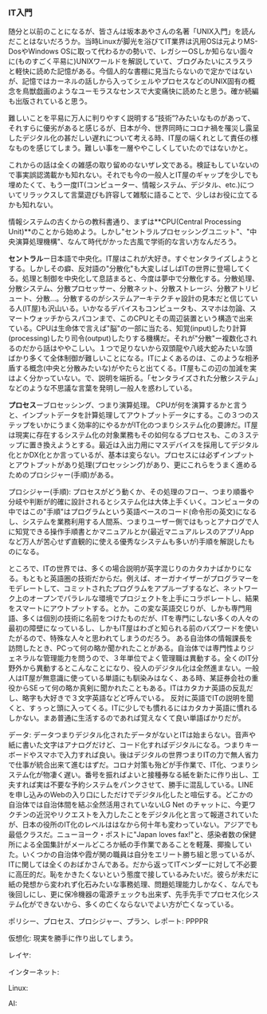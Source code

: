### IT入門

随分と以前のことになるが、皆さんは坂本あやさんの名著「UNIX入門」を読んだことはないだろうか。当時Linuxが脚光を浴びてIT業界は汎用OSは元よりMS-DosやWindows OSに取って代わるかの勢いで、レガシーOSしか知らない面々に(ものすごく平易に)UNIXワールドを解説していて、ブログみたいにスラスラと軽快に読めた記憶がある。今個人的な書棚に見当たらないので定かではないが、記憶ではカーネルの話しから入ってシェルやプロセスなどのUNIX固有の概念を鳥獣戯画のようなユーモラスなセンスで大変痛快に読めたと思う。確か続編も出版されていると思う。

難しいことを平易に万人に判りやすく説明する”技術”?みたいなものがあって、それすらに優劣があると感じるが、日本が今、世界同時にコロナ禍を罹災し露呈したデジタル化の甚だしい遅れについて考える時、IT屋の端くれとして責任の様なものを感じてしまう。難しい事を一層ややこしくしていたのではないかと。

これからの話は全くの雑感の取り留めのないザレ文である。検証もしていないので事実誤認満載かも知れない。それでも今の一般人とIT屋のギャップを少しでも埋めたくて、もう一度IT(コンピューター、情報システム、デジタル、etc.)についてリラックスして言葉遊びも許容して雑駁に語ることで、少しはお役に立てるかも知れない。

情報システムの古くからの教科書通り、まずは**CPU(Central Processing Unit)**のことから始めよう。しかし"セントラルプロセッシングユニット"、"中央演算処理機構"、なんて時代がかった古風で学術的な言い方なんだろう。

**セントラル**ー日本語で中央化。IT屋はこれが大好き。すぐセンタライズしようとする。しかしその癖、反対語の"分散化"も大変しばしばITの世界に登場してくる。処理と制御を中央化して息詰まると、今度は夢中で分散化する。分散処理、分散システム、分散プロセッサー、分散ネット、分散ストレージ、分散アトリビュート、分散…。分散するのがシステムアーキテクチャ設計の見本だと信じている人(IT屋)も沢山いる。いかなるデバイスもコンピュータも、スマホは勿論、スマートウォッチからスパコンまで、このCPUとその周辺装置という構造で出来ている。CPUは生命体で言えば"脳"の一部に当たる、知覚(input)したり計算(processing)したり司令(output)したりする機構だ。それが"分散"ー複数化されるのだから話はややこしい。１つで足りないから双頭龍や八岐大蛇みたいな頭ばかり多くて全体制御が難しいことになる。ITによくあるのは、このような相矛盾する概念(中央と分散みたいな)がやたらと出てくる。IT屋もこの辺の加減を実はよく分かっていない。で、説明を端折る。「センタライズされた分散システム」などのような不思議な言葉を発明し一般人を惑わしている。

**プロセス**ーブロセッシング、つまり演算処理。
CPUが何を演算するかと言うと、インプットデータを計算処理してアウトプットデータにする。この３つのステップをいかにうまく効率的にやるかがIT化のつまりシステム化の要諦だ。IT屋は現実に存在するシステム化の対象業務もその如何なるプロセスも、この３ステップに置き換えようとする。最近は入出力用にマスデバイスを採用してデジタル化とかDX化とか言っているが、基本は変らない。プロセスには必ずインプットとアウトプットがあり処理(プロセッシング)があり、更にこれらをうまく進めるためのプロシジャー(手順)がある。

プロシジャー(手順): プロセスがどう動くか、その処理のフロー、つまり順番や分岐や判断が的確に設計されるとシステム化は大体上手くいく。コンピュータの中ではこの"手順"はプログラムという英語ベースのコード(命令形の英文)になるし、システムを業務利用する人間系、つまりユーザー側ではもっとアナログで人に知覚できる操作手順書とかマニュアルとか(最近マニュアルレスのアプリAppなど万人が苦心せず直観的に使える優秀なシステムも多いが)手順を解説したものになる。

ところで、ITの世界では、多くの場合説明が英字混じりのカタカナばかりになる。もともと英語圏の技術だからだ。例えば、オーガナイザーがプログラマーをモデレートして、コミットされたプログラムをアプルーブするなど、ネットワーク上のオープンでパラレルな環境でプロジェクトを上手にコラボレートし、結果をスマートにアウトプットする。とか。この変な英語交じりが、しかも専門用語、多くは個別の技術に名前をつけたものだが、ITを専門にしない多くの人々の最初の障壁になっているし、しかもIT屋はわざと知られる前のバズワードを使いたがるので、特殊な人々と思われてしまうのだろう。
ある自治体の情報課長を訪問したとき、PCって何の略か聞かれたことがある。自治体では専門性よりジェネラルな管理能力を問うので、３年単位でよく管理職は異動する。全くのIT分野外から異動するとこんなことになり、役人のデジタル化は全然進まない。一般人はIT屋が無意識に使っている単語にも馴染みはなく、ある時、某証券会社の重役からSEって何の略か真剣に聞かれたこともある。ITはカタカナ英語の反乱だし、略字も大好きで３文字英語などど呼んでいる。
反対に英語でITの説明を聞くと、すぅっと頭に入ってくる。ITに少しでも慣れるにはカタカナ英語に慣れるしかない。まあ普通に生活するのであれば覚えなくて良い単語ばかりだが。

データ: データつまりデジタル化されたデータがないとITは始まらない。音声や紙に書いた文字はアナログだけど、コード化すればデジタルになる。つまりキーボードやスマホで入力すれば良い。後はデジタルの世界つまりITの力で無人省力で仕事が統合出来て進むはずだ。コロナ対策も殆どが手作業で、IT化、つまりシステム化が物凄く遅い。番号を振ればよいと接種券なる紙を新たに作り出し、工夫すれば実は不要な予約システムをパンクさせて、勝手に混乱している。LINEを申し込みのWebの入り口にしただけでデジタル化したと喧伝する。どこかの自治体では自治体間を結ぶ全然活用されていないLG Net のチャットに、今更ワクチンの近況やリクエストを入力したことをデジタル化と言って報道されていたが、日本の役所のIT化のレベルははなから何十年も変わっていない。アジアでも最低クラスだ。ニューヨーク・ポストに"Japan loves fax!"と、感染者数の保健所による全国集計がメールどころか紙の手作業であることを軽蔑、揶揄していた。いくつかの自治体や霞が関の職員は自分をエリート勝ち組と思っているが、ITに関しては全くのおばかさんである。だから返ってITベンダーに対して不必要に高圧的だ。恥をかきたくないという態度で接しているみたいだ。彼らが未だに紙の発想から変われず化石みたいな事務処理、問題処理能力しかなく、なんでも後回しにし、更に保冷機器の電源チェックも出来ず、先手先手でプロセス化システム化ができないから、多くの亡くならないでよい方が亡くなっている。

ポリシー、プロセス、プロシジャー、プラン、レポート: PPPPR

仮想化: 現実を勝手に作り出してしまう。

レイヤ: 

インターネット: 

Linux: 

AI: